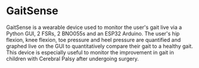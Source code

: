 # GaitSense
GaitSense is a wearable device used to monitor the user's gait live via a Python GUI, 2 FSRs, 2 BNO055s and an ESP32 Arduino. The user's hip flexion, knee flexion, toe pressure and heel pressure are quantified and graphed live on the GUI to quantitatively compare their gait to a healthy gait. This device is especially useful to monitor the improvement in gait in children with Cerebral Palsy after undergoing surgery.
